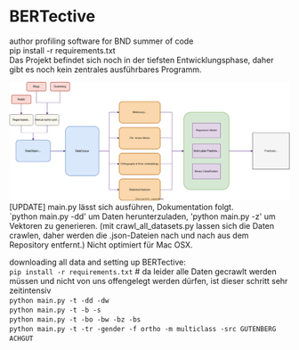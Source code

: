 # BERTective
author profiling software for BND summer of code  
pip install -r requirements.txt  
Das Projekt befindet sich noch in der tiefsten Entwicklungsphase, daher gibt es noch kein zentrales ausführbares Programm.  
  
![architecture](https://github.com/kobrue02/BERTective/blob/main/architecture.drawio.svg)
[UPDATE] main.py lässt sich ausführen, Dokumentation folgt.    
`python main.py -dd' um Daten herunterzuladen, 'python main.py -z' um Vektoren zu generieren.
(mit crawl_all_datasets.py lassen sich die Daten crawlen, daher werden die .json-Dateien nach und nach aus dem Repository entfernt.) 
Nicht optimiert für Mac OSX.  

downloading all data and setting up BERTective:  
`pip install -r requirements.txt`   # da leider alle Daten gecrawlt werden müssen und nicht von uns offengelegt werden dürfen, ist dieser schritt sehr zeitintensiv  
`python main.py -t -dd -dw`   
`python main.py -t -b -s`  
`python main.py -t -bo -bw -bz -bs`  
`python main.py -t -tr -gender -f ortho -m multiclass -src GUTENBERG ACHGUT`

